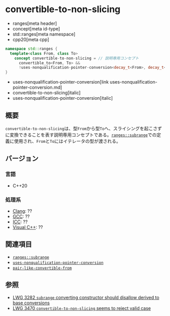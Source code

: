 # convertible-to-non-slicing
* ranges[meta header]
* concept[meta id-type]
* std::ranges[meta namespace]
* cpp20[meta cpp]

```cpp
namespace std::ranges {
  template<class From, class To>
    concept convertible-to-non-slicing = // 説明専用コンセプト
      convertible_to<From, To> &&
      !uses-nonqualification-pointer-conversion<decay_t<From>, decay_t<To>>;
}
```
* uses-nonqualification-pointer-conversion[link uses-nonqualification-pointer-conversion.md]
* convertible-to-non-slicing[italic]
* uses-nonqualification-pointer-conversion[italic]

## 概要
`convertible-to-non-slicing`は、型`From`から型`To`へ、スライシングを起こさずに変換できることを表す説明専用コンセプトである。[`ranges::subrange`](../subrange.md)での定義に使用され、`From`と`To`にはイテレータの型が渡される。


## バージョン
### 言語
- C++20

### 処理系
- [Clang](/implementation.md#clang): ??
- [GCC](/implementation.md#gcc): ??
- [ICC](/implementation.md#icc): ??
- [Visual C++](/implementation.md#visual_cpp): ??


## 関連項目
- [`ranges::subrange`](../subrange.md)
- [`uses-nonqualification-pointer-conversion`](uses-nonqualification-pointer-conversion.md)
- [`pair-like-convertible-from`](pair-like-convertible-from.md)


## 参照
- [LWG 3282 `subrange` converting constructor should disallow derived to base conversions](https://cplusplus.github.io/LWG/issue3282)
- [LWG 3470 `convertible-to-non-slicing` seems to reject valid case](https://cplusplus.github.io/LWG/issue3470)

